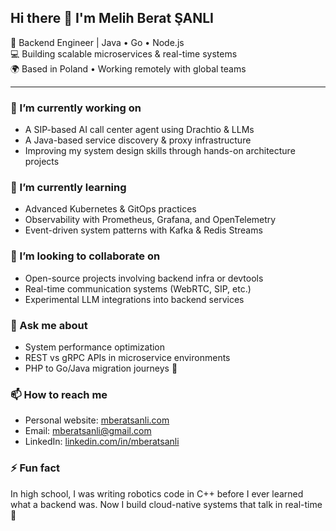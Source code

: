 ## Hi there 👋 I'm Melih Berat ŞANLI

🎯 Backend Engineer | Java • Go • Node.js  
💻 Building scalable microservices & real-time systems  
🌍 Based in Poland • Working remotely with global teams  

---

### 🔭 I’m currently working on
- A SIP-based AI call center agent using Drachtio & LLMs
- A Java-based service discovery & proxy infrastructure
- Improving my system design skills through hands-on architecture projects

### 🌱 I’m currently learning
- Advanced Kubernetes & GitOps practices
- Observability with Prometheus, Grafana, and OpenTelemetry
- Event-driven system patterns with Kafka & Redis Streams

### 👯 I’m looking to collaborate on
- Open-source projects involving backend infra or devtools
- Real-time communication systems (WebRTC, SIP, etc.)
- Experimental LLM integrations into backend services

### 💬 Ask me about
- System performance optimization
- REST vs gRPC APIs in microservice environments
- PHP to Go/Java migration journeys 🚀

### 📫 How to reach me
- Personal website: [mberatsanli.com](https://mberatsanli.com)
- Email: mberatsanli@gmail.com
- LinkedIn: [linkedin.com/in/mberatsanli](https://www.linkedin.com/in/mberatsanli)

### ⚡ Fun fact
In high school, I was writing robotics code in C++ before I ever learned what a backend was. Now I build cloud-native systems that talk in real-time 👾
